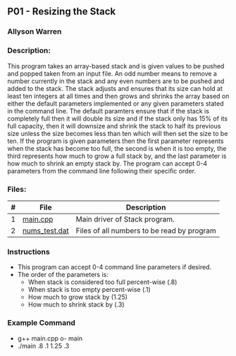 ## P01 - Resizing the Stack
### Allyson Warren
### Description:

This program takes an array-based stack and is given values to be pushed and popped 
taken from an input file. An odd number means to remove a number currently in the 
stack and any even numbers are to be pushed and added to the stack. The stack adjusts 
and ensures that its size can hold at least ten integers at all times and then grows 
and shrinks the array based on either the default parameters implemented or any given
parameters stated in the command line. The default paramters ensure that if the stack
is completely full then it will double its size and if the stack only has 15% of its
full capacity, then it will downsize and shrink the stack to half its previous size 
unless the size becomes less than ten which will then set the size to be ten. If the
program is given parameters then the first parameter represents when the stack has 
become too full, the second is when it is too empty, the third represents how much 
to grow a full stack by, and the last parameter is how much to shrink an empty stack 
by. The program can accept 0-4 parameters from the command line following their specific 
order.

### Files:

|   #   | File                                                                                         | Description                     |
| :---: | -------------------------------------------------------------------------------------------- | ------------------------------- |
|   1   | [main.cpp](https://github.com/apwarren/3013-Algorithms-Warren/blob/master/Assignments/P01/main.cpp) | Main driver of Stack program. |
|   2   | [nums_test.dat](https://github.com/apwarren/3013-Algorithms-Warren/blob/master/Assignments/P01/nums_test.dat) | Files of all numbers to be read by program |



### Instructions

- This program can accept 0-4 command line parameters if desired.
- The order of the parameters is:
    - When stack is considered too full percent-wise (.8)
    - When stack is too empty percent-wise (.1)
    - How much to grow stack by (1.25)
    - How much to shrink stack by (.3)


### Example Command

- g++ main.cpp o- main
- ./main .8 .1 1.25 .3

